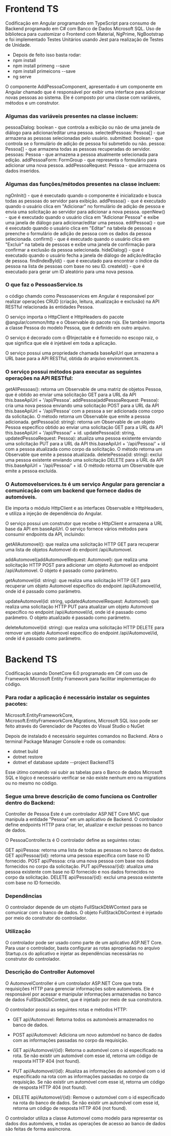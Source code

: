 # Frontend TS

Codificação em Angular programando em TypeScript para consumo de Backend programado em C# com Banco de Dados Microsoft SQL.
Uso de biblioteca para customizar o Frontend com Material, NgPrime, NgBootstrap e foi implementado Testes Unitários usando Jest para realização de Testes de Unidade.

- Depois de feito isso basta rodar:
- npm install
- npm install primeng --save
- npm install primeicons --save
- ng serve

O componente AddPessoaComponent, apresentado é um componente em Angular chamado que é responsável por exibir uma interface para adicionar novas pessoas ao sistema. Ele é composto por uma classe com variáveis, métodos e um construtor.

### Algumas das variáveis presentes na classe incluem:

pessoaDialog: boolean - que controla a exibição ou não de uma janela de diálogo para adicionar/editar uma pessoa.
selectedPessoas: Pessoa[] - que armazena as pessoas selecionadas pelo usuário.
submitted: boolean - que controla se o formulário de adição de pessoa foi submetido ou não.
pessoa: Pessoa[] - que armazena todas as pessoas recuperadas do servidor.
pessoas: Pessoa - que armazena a pessoa atualmente selecionada para edição.
addPessoaForm: FormGroup - que representa o formulário para adicionar uma nova pessoa.
addPessoaRequest: Pessoa - que armazena os dados inseridos.

### Algumas das funções/métodos presentes na classe incluem:

ngOnInit() - que é executado quando o componente é inicializado e busca todas as pessoas do servidor para exibição.
addPessoa() - que é executado quando o usuário clica em "Adicionar" no formulário de adição de pessoa e envia uma solicitação ao servidor para adicionar a nova pessoa.
openNew() - que é executado quando o usuário clica em "Adicionar Pessoa" e exibe uma janela de diálogo para adicionar/editar uma pessoa.
editPessoa() - que é executado quando o usuário clica em "Editar" na tabela de pessoas e preenche o formulário de adição de pessoa com os dados da pessoa selecionada.
confirm() - que é executado quando o usuário clica em "Excluir" na tabela de pessoas e exibe uma janela de confirmação para confirmar a exclusão da pessoa selecionada.
hideDialog() - que é executado quando o usuário fecha a janela de diálogo de adição/editação de pessoa.
findIndexById() - que é executado para encontrar o índice da pessoa na lista de pessoas com base no seu ID.
createId() - que é executado para gerar um ID aleatório para uma nova pessoa.


### O que faz o PessoasService.ts
o código chamdo como Pessoaservices em Angular  é responsável por realizar operações CRUD (criação, leitura, atualização e exclusão) na API RESTful relacionada às entidades Pessoa.

O serviço importa o HttpClient e HttpHeaders do pacote @angular/common/http e o Observable do pacote rxjs. Ele também importa a classe Pessoa do modelo Pessoa, que é definido em outro arquivo.

O serviço é decorado com o @Injectable e é fornecido no escopo raiz, o que significa que ele é injetável em toda a aplicação.

O serviço possui uma propriedade chamada baseApiUrl que armazena a URL base para a API RESTful, obtida do arquivo environment.ts.

### O serviço possui métodos para executar as seguintes operações na API RESTful:
getAllPessoas(): retorna um Observable de uma matriz de objetos Pessoa, que é obtido ao enviar uma solicitação GET para a URL da API this.baseApiUrl + '/api/Pessoa'.
addPessoa(addPessoaRequest: Pessoa): cria uma nova pessoa enviando uma solicitação POST para a URL da API this.baseApiUrl + '/api/Pessoa' com a pessoa a ser adicionada como corpo da solicitação. O método retorna um Observable que emite a pessoa adicionada.
getPessoa(id: string): retorna um Observable de um objeto Pessoa específico obtido ao enviar uma solicitação GET para a URL da API this.baseApiUrl + '/api/Pessoa/' + id.
updatePessoa(id: string, updatedPessoaRequest: Pessoa): atualiza uma pessoa existente enviando uma solicitação PUT para a URL da API this.baseApiUrl + '/api/Pessoa/' + id com a pessoa atualizada como corpo da solicitação. O método retorna um Observable que emite a pessoa atualizada.
deletePessoa(id: string): exclui uma pessoa existente enviando uma solicitação DELETE para a URL da API this.baseApiUrl + '/api/Pessoa/' + id. O método retorna um Observable que emite a pessoa excluída.

### O Automovelservices.ts é um serviço Angular para gerenciar a comunicação com um backend que fornece dados de automóveis. 
Ele importa o módulo HttpClient e as interfaces Observable e HttpHeaders, e utiliza a injeção de dependência do Angular.

O serviço possui um construtor que recebe o HttpClient e armazena a URL base da API em baseApiUrl. O serviço fornece vários métodos para consumir endpoints da API, incluindo:

getAllAutomovel(): que realiza uma solicitação HTTP GET para recuperar uma lista de objetos Automovel do endpoint /api/Automovel.

addAutomovel(addAutomovelRequest: Automovel): que realiza uma solicitação HTTP POST para adicionar um objeto Automovel ao endpoint /api/Automovel. O objeto é passado como parâmetro.

getAutomovel(id: string): que realiza uma solicitação HTTP GET para recuperar um objeto Automovel específico do endpoint /api/Automovel/id, onde id é passado como parâmetro.

updateAutomovel(id: string, updatedAutomovelRequest: Automovel): que realiza uma solicitação HTTP PUT para atualizar um objeto Automovel específico no endpoint /api/Automovel/id, onde id é passado como parâmetro. O objeto atualizado é passado como parâmetro.

deleteAutomovel(id: string): que realiza uma solicitação HTTP DELETE para remover um objeto Automovel específico do endpoint /api/Automovel/id, onde id é passado como parâmetro.


# Backend TS

Codificação usando DonetCore 6.0 programado em C# com uso de Framework Microsoft Entity Framework para facilitar implementaçao do código.

### Para rodar a aplicação é necessário instalar os seguintes pacotes:
Microsoft.EntityFrameworkCore, Microsoft.EntityFrameworkCore.Migrations, Microsoft SQL isso pode ser feito através do Gerenciador de Pacotes do Visual Studio o NuGet

Depois de instalado é necessário seguintes comandos no Backend. Abra o terminal Package Manager Console e rode os comandos:

- dotnet build
- dotnet restore
- dotnet ef database update --project BackendTS

Esse útimo comando vai subir as tabelas para o Banco de dados Microsoft SQL e lógico é necessário verificar se não existe nenhum erro na migrations ou no mesmo no código.

### Segue uma breve descrição de como funciona os Controller dentro do Backend:

Controller de Pessoa
Este é um controlador ASP.NET Core MVC que manipula a entidade "Pessoa" em um aplicativo de Backend. O controlador define endpoints HTTP para criar, ler, atualizar e excluir pessoas no banco de dados.

O PessoaController.ts é O controlador define as seguintes rotas:

GET api/Pessoa: retorna uma lista de todas as pessoas no banco de dados.
GET api/Pessoa/{id}: retorna uma pessoa específica com base no ID fornecido.
POST api/Pessoa: cria uma nova pessoa com base nos dados fornecidos no corpo da solicitação.
PUT api/Pessoa/{id}: atualiza uma pessoa existente com base no ID fornecido e nos dados fornecidos no corpo da solicitação.
DELETE api/Pessoa/{id}: exclui uma pessoa existente com base no ID fornecido.

### Dependências
O controlador depende de um objeto FullStackDbWContext para se comunicar com o banco de dados. O objeto FullStackDbContext é injetado por meio do construtor do controlador.

### Utilização
O controlador pode ser usado como parte de um aplicativo ASP.NET Core. Para usar o controlador, basta configurar as rotas apropriadas no arquivo Startup.cs do aplicativo e injetar as dependências necessárias no construtor do controlador.

### Descrição do Controller Automovel
O AutomovelController é um controlador ASP.NET Core que trata requisições HTTP para gerenciar informações sobre automóveis. Ele é responsável por acessar e manipular informações armazenadas no banco de dados FullStackDbContext, que é injetado por meio de sua construtora.

O controlador possui as seguintes rotas e métodos HTTP:

- GET api/Automovel: Retorna todos os automóveis armazenados no banco de dados.

- POST api/Automovel: Adiciona um novo automóvel no banco de dados com as informações passadas no corpo da requisição.

- GET api/Automovel/{id}: Retorna o automóvel com o id especificado na rota. Se não existir um automóvel com esse id, retorna um código de resposta HTTP 404 (not found).

- PUT api/Automovel/{id}: Atualiza as informações do automóvel com o id especificado na rota com as informações passadas no corpo da requisição. Se não existir um automóvel com esse id, retorna um código de resposta HTTP 404 (not found).

- DELETE api/Automovel/{id}: Remove o automóvel com o id especificado na rota do banco de dados. Se não existir um automóvel com esse id, retorna um código de resposta HTTP 404 (not found).

O controlador utiliza a classe Automovel como modelo para representar os dados dos automóveis, e todas as operações de acesso ao banco de dados são feitas de forma assíncrona.
